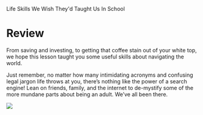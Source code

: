 Life Skills We Wish They'd Taught Us In School
# Review

From saving and investing, to getting that coffee stain out of your white top, we hope this lesson taught you some useful skills about navigating the world.

Just remember, no matter how many intimidating acronyms and confusing legal jargon life throws at you, there’s nothing like the power of a search engine! Lean on friends, family, and the internet to de-mystify some of the more mundane parts about being an adult. We’ve all been there.

![](https://content.codecademy.com/courses/life-skills/ReviewImage-11.svg)

